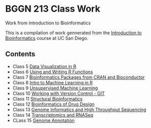 # BGGN 213 Class Work
Work from Introduction to Bioinformatics

This is a compilation of work gennerated from the [Introduction to Bioinformatics](https://bioboot.github.io/bggn213_W19/) course at UC San Diego.


## Contents
- Class 5 [Data Visualization in R](https://github.com/luw003/bggn213/blob/master/class05/class05.md)
- Class 6 [Using and Writing R Functions](https://github.com/luw003/bggn213/blob/master/class06/class06.md)
- Class 7 [Bioinformatics Packages from CRAN and Bioconductor](https://github.com/luw003/bggn213/blob/master/class07/class07.md)
- Class 8 [Intro to Machine Learning in R](https://github.com/luw003/bggn213/blob/master/class08/class08.md)
- Class 9 [Unsupervised Machine Learning](https://github.com/luw003/bggn213/blob/master/class09/class09.md)
- Class 10 [Working with Version Control - GIT](https://github.com/luw003/bggn213/blob/master/class10/class10.md)
- Class 11 [Structural Bioinformatics](https://github.com/luw003/bggn213/blob/master/class11/class11.md)
- Class 12 [Bioinformatics of Drug Design](https://github.com/luw003/bggn213/blob/master/class12/class12.md)
- Class 13 [Genome Informatics and High Throughput Sequencing](https://github.com/luw003/bggn213/blob/master/class13/class13.md)
- Class 14 [Transcriptomics and RNASeq](https://github.com/luw003/bggn213/blob/master/class14/class14.md)
- CLass 15 [Genome Annotation](https://github.com/luw003/bggn213/blob/master/class15/class15.md)
